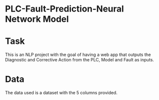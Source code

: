 # PLC-Fault-Prediction-Neural Network Model
# Task
This is an NLP project with the goal of having a web app that outputs the Diagnostic and Corrective Action from the PLC, Model and Fault as inputs.<br>

# Data
The data used is a dataset with the 5 columns provided.
